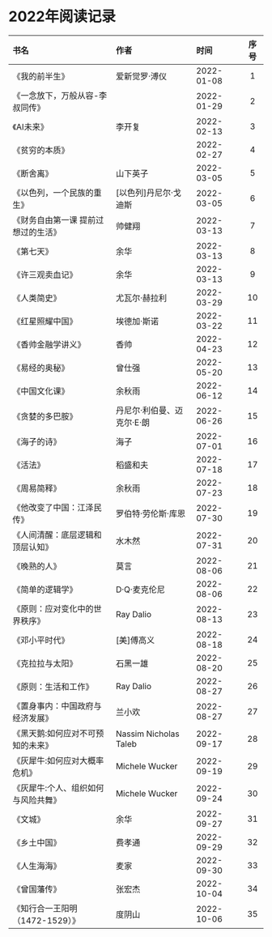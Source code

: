 <!--
 * @Author: xiazhaohui xiazhaohui@yiwise.com
 * @Date: 2022-10-08 17:30:45
 * @LastEditors: xiazhaohui xiazhaohui@yiwise.com
 * @LastEditTime: 2022-10-08 17:58:47
 * @FilePath: /xiazhaohui/README.md
-->

# 2022年阅读记录

| 书名 | 作者 | 时间 | 序号 |
| :--- | :--- | :--- | :---: |
| 《我的前半生》 | 爱新觉罗·溥仪 | 2022-01-08 | 1 |
| 《一念放下，万般从容-李叔同传》 |  | 2022-01-29 | 2 |
| 《AI未来》 | 李开复 | 2022-02-13 | 3 |
| 《贫穷的本质》 |  | 2022-02-27 | 4 |
| 《断舍离》 | 山下英子 | 2022-03-05 | 5 |
| 《以色列，一个民族的重生》 | [以色列]丹尼尔·戈迪斯 | 2022-03-05 | 6 |
| 《财务自由第一课 提前过想过的生活》 | 帅健翔 | 2022-03-13 | 7 |
| 《第七天》 | 余华 | 2022-03-13 | 8 |
| 《许三观卖血记》 | 余华 | 2022-03-13 | 9 |
| 《人类简史》 | 尤瓦尔·赫拉利 | 2022-03-29 | 10 |
| 《红星照耀中国》 | 埃德加·斯诺 | 2022-03-22 | 11 |
| 《香帅金融学讲义》 | 香帅 | 2022-04-23 | 12 |
| 《易经的奥秘》 | 曾仕强 | 2022-05-20 | 13 |
| 《中国文化课》 | 余秋雨 | 2022-06-12 | 14 |
| 《贪婪的多巴胺》 | 丹尼尔·利伯曼、迈克尔·E·朗 | 2022-06-26 | 15 |
| 《海子的诗》 | 海子 | 2022-07-01 | 16 |
| 《活法》 | 稻盛和夫 | 2022-07-18 | 17 |
| 《周易简释》 | 余秋雨 | 2022-07-23 | 18 |
| 《他改变了中国：江泽民传》 | 罗伯特·劳伦斯·库恩 | 2022-07-30 | 19 |
| 《人间清醒：底层逻辑和顶层认知》 | 水木然 | 2022-07-31 | 20 |
| 《晚熟的人》 | 莫言 | 2022-08-06 | 21 |
| 《简单的逻辑学》 | D·Q·麦克伦尼 | 2022-08-06 | 22 |
| 《原则：应对变化中的世界秩序》 | Ray Dalio | 2022-08-13 | 23 |
| 《邓小平时代》 | [美]傅高义 | 2022-08-18 | 24 |
| 《克拉拉与太阳》 | 石黑一雄 | 2022-08-20 | 25 |
| 《原则：生活和工作》 | Ray Dalio | 2022-08-27 | 26 |
| 《置身事内：中国政府与经济发展》 | 兰小欢 | 2022-08-27 | 27 |
| 《黑天鹅:如何应对不可预知的未来》 | Nassim Nicholas Taleb | 2022-09-17 | 28 |
| 《灰犀牛:如何应对大概率危机》 | Michele Wucker | 2022-09-19 | 29 |
| 《灰犀牛:个人、组织如何与风险共舞》 | Michele Wucker | 2022-09-24 | 30 |
| 《文城》 | 余华 | 2022-09-27 | 31 |
| 《乡土中国》 | 费孝通 | 2022-09-29 | 32 |
| 《人生海海》 | 麦家 | 2022-09-30 | 33 |
| 《曾国藩传》 | 张宏杰 | 2022-10-04 | 34 |
| 《知行合一王阳明（1472-1529）》 | 度阴山 | 2022-10-06 | 35 |
